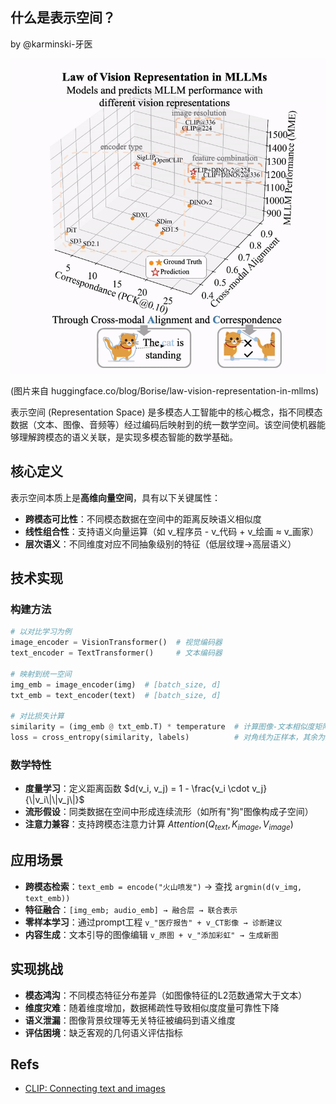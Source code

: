 什么是表示空间？
----------------

by @karminski-牙医

![](./assets/images/representation-space.gif)

(图片来自 huggingface.co/blog/Borise/law-vision-representation-in-mllms)

表示空间 (Representation Space) 是多模态人工智能中的核心概念，指不同模态数据（文本、图像、音频等）经过编码后映射到的统一数学空间。该空间使机器能够理解跨模态的语义关联，是实现多模态智能的数学基础。


## 核心定义

表示空间本质上是**高维向量空间**，具有以下关键属性：
- **跨模态可比性**：不同模态数据在空间中的距离反映语义相似度
- **线性组合性**：支持语义向量运算（如 v_程序员 - v_代码 + v_绘画 ≈ v_画家）
- **层次语义**：不同维度对应不同抽象级别的特征（低层纹理→高层语义）


## 技术实现

### 构建方法
```python
# 以对比学习为例
image_encoder = VisionTransformer()  # 视觉编码器
text_encoder = TextTransformer()     # 文本编码器

# 映射到统一空间
img_emb = image_encoder(img)  # [batch_size, d]
txt_emb = text_encoder(text)  # [batch_size, d]

# 对比损失计算
similarity = (img_emb @ txt_emb.T) * temperature  # 计算图像-文本相似度矩阵
loss = cross_entropy(similarity, labels)          # 对角线为正样本，其余为负样本, 使模型学习跨模态对齐
```

### 数学特性
- **度量学习**：定义距离函数 $d(v_i, v_j) = 1 - \frac{v_i \cdot v_j}{\|v_i\|\|v_j\|}$
- **流形假设**：同类数据在空间中形成连续流形（如所有"狗"图像构成子空间）
- **注意力兼容**：支持跨模态注意力计算 $Attention(Q_{text}, K_{image}, V_{image})$


## 应用场景

- **跨模态检索**：`text_emb = encode("火山喷发")` → 查找 `argmin(d(v_img, text_emb))`
- **特征融合**：`[img_emb; audio_emb] → 融合层 → 联合表示`
- **零样本学习**：通过prompt工程 `v_"医疗报告" + v_CT影像 → 诊断建议`
- **内容生成**：文本引导的图像编辑 `v_原图 + v_"添加彩虹" → 生成新图`


## 实现挑战

- **模态鸿沟**：不同模态特征分布差异（如图像特征的L2范数通常大于文本）
- **维度灾难**：随着维度增加，数据稀疏性导致相似度度量可靠性下降
- **语义泄漏**：图像背景纹理等无关特征被编码到语义维度
- **评估困境**：缺乏客观的几何语义评估指标


## Refs
- [CLIP: Connecting text and images](https://openai.com/index/clip/)
